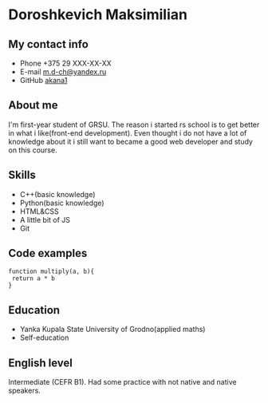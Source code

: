 # Doroshkevich Maksimilian

## My contact info

 * Phone +375 29 XXX-XX-XX
 * E-mail m.d-ch@yandex.ru
 * GitHub [akana1](https://github.com/akana1)

## About me

 I'm first-year student of GRSU. The reason i started rs school is to get better in what i like(front-end development). Even thought i do not have a lot of knowledge about it i still want to became a good web developer and study on this course.

## Skills

 * C++(basic knowledge)
 * Python(basic knowledge)
 * HTML&CSS
 * A little bit of JS
 * Git

## Code examples

 ```
 function multiply(a, b){
  return a * b
 }
 ```

## Education
 * Yanka Kupala State University of Grodno(applied maths)
 * Self-education

## English level

Intermediate (CEFR B1). Had some practice with not native and native speakers.
